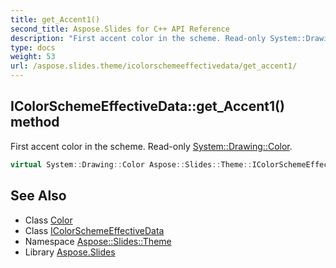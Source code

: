 ```yaml
---
title: get_Accent1()
second_title: Aspose.Slides for C++ API Reference
description: "First accent color in the scheme. Read-only System::Drawing::Color."
type: docs
weight: 53
url: /aspose.slides.theme/icolorschemeeffectivedata/get_accent1/
---
```

## IColorSchemeEffectiveData::get_Accent1() method


First accent color in the scheme. Read-only [System::Drawing::Color](../../../system.drawing/color/).

```cpp
virtual System::Drawing::Color Aspose::Slides::Theme::IColorSchemeEffectiveData::get_Accent1()=0
```

## See Also

* Class [Color](../../../system.drawing/color/)
* Class [IColorSchemeEffectiveData](../)
* Namespace [Aspose::Slides::Theme](../../)
* Library [Aspose.Slides](../../../)